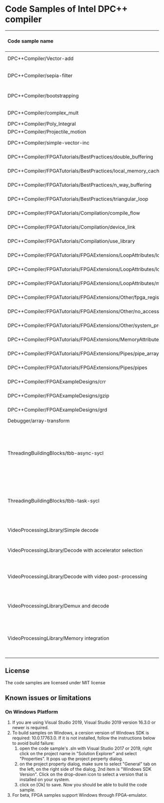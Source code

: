 # Code Samples of Intel DPC++ compiler

| Code sample name                          | Supported Intel(r) Architecture(s) | Description
|:---                                       |:---                                |:---
| DPC++Compiler/Vector-add                                | FPGA, GPU, CPU                     | Simple vector-add program
| DPC++Compiler/sepia-filter                              | GPU, CPU                     | Color image conversion using 1D range
| DPC++Compiler/bootstrapping                | GPU, CPU                     | a simple data transfer program using DPC++
| DPC++Compiler/complex_mult                | GPU, CPU                     | Complex number Multiplication
| DPC++Compiler/Poly_Integral                | GPU, CPU                     | Polynomial Integral
| DPC++Compiler/Projectile_motion                | GPU, CPU                     | Projectile Motion
| DPC++Compiler/simple-vector-inc                | GPU, CPU                     | Simple vector increment
| DPC++Compiler/FPGATutorials/BestPractices/double_buffering| FPGA, CPU                 | See details under FPGATutorials
| DPC++Compiler/FPGATutorials/BestPractices/local_memory_cache| FPGA, CPU               | See details under FPGATutorials
| DPC++Compiler/FPGATutorials/BestPractices/n_way_buffering| FPGA, CPU                  | See details under FPGATutorials
| DPC++Compiler/FPGATutorials/BestPractices/triangular_loop| FPGA, CPU                  | See details under FPGATutorials
| DPC++Compiler/FPGATutorials/Compilation/compile_flow| FPGA, CPU                 | See details under FPGATutorials
| DPC++Compiler/FPGATutorials/Compilation/device_link| FPGA, CPU                 | See details under FPGATutorials
| DPC++Compiler/FPGATutorials/Compilation/use_library| FPGA, CPU                 | See details under FPGATutorials
| DPC++Compiler/FPGATutorials/FPGAExtensions/LoopAttributes/loop_ivdep| FPGA, CPU                 | See details under FPGATutorials
| DPC++Compiler/FPGATutorials/FPGAExtensions/LoopAttributes/loop_unroll| FPGA, CPU                 | See details under FPGATutorials
| DPC++Compiler/FPGATutorials/FPGAExtensions/LoopAttributes/max_concurrency| FPGA, CPU                 | See details under FPGATutorials
| DPC++Compiler/FPGATutorials/FPGAExtensions/Other/fpga_register| FPGA, CPU                 | See details under FPGATutorials
| DPC++Compiler/FPGATutorials/FPGAExtensions/Other/no_accessor_aliasing| FPGA, CPU                 | See details under FPGA Tutorials
| DPC++Compiler/FPGATutorials/FPGAExtensions/Other/system_profiling| FPGA, CPU                 | See details under FPGATutorials
| DPC++Compiler/FPGATutorials/FPGAExtensions/MemoryAttributes/memory_attributes_overview| FPGA, CPU               | See details under FPGATutorials
| DPC++Compiler/FPGATutorials/FPGAExtensions/Pipes/pipe_array| FPGA                           | See details under FPGATutorials
| DPC++Compiler/FPGATutorials/FPGAExtensions/Pipes/pipes| FPGA                           | See details under FPGATutorials
| DPC++Compiler/FPGAExampleDesigns/crr| FPGA, CPU                        | See details under FPGAExampleDesigns
| DPC++Compiler/FPGAExampleDesigns/gzip| FPGA                       | See details under FPGAExampleDesigns
| DPC++Compiler/FPGAExampleDesigns/grd| FPGA, CPU                        | See details under FPGAExampleDesigns
| Debugger/array-transform                              | GPU, CPU                     | Array transform
| ThreadingBuildingBlocks/tbb-async-sycl             | GPU, CPU  | The calculations are split between TBB Flow Graph asynchronous node that calls SYCL kernel on GPU while TBB functional node does CPU part of calculations.
| ThreadingBuildingBlocks/tbb-task-sycl              | GPU, CPU  | One TBB task executes SYCL code on GPU while another TBB task performs calculations using TBB parallel_for.
| VideoProcessingLibrary/Simple decode                     | CPU, GPU | shows how to use VPL to perform a simple video decode
| VideoProcessingLibrary/Decode with accelerator selection | CPU, GPU | shows how to select an accelerator to use for video decode
| VideoProcessingLibrary/Decode with video post-processing | CPU, GPU | shows how to select a color format and output resolution when decoding with VPL
| VideoProcessingLibrary/Demux and decode                  | CPU, GPU | shows how to use VPL to decode a video stream from a media container
| VideoProcessingLibrary/Memory integration                | CPU, GPU | shows how to use VPL memory functions to access output pixel data for integration into user pipelines

## License  
The code samples are licensed under MIT license 

## Known issues or limitations 
### On Windows Platform 

1.  If you are using Visual Studio 2019, Visual Studio 2019 version 16.3.0 or newer is required. 
2.  To build samples on Windows, a cersion version of Windows SDK is required: 10.0.17763.0. If it is not installed, follow the instructions below to avoid build failure: 
    1.  open the code sample's .sln with Visual Studio 2017 or 2019, right click on the project name in "Solution Explorer" and select "Properties". It pops up the project perperty dialog. 
    2.  on the project property dialog, make sure to select "General" tab on the left, on the right side of the dialog, 2nd item is "Windows SDK Version". Click on the drop-down icon to select a version that is installed on your system. 
    3.  click on [Ok] to save. Now you should be able to build the code sample. 
3.  For beta, FPGA samples support Windows through FPGA-emulator. 

